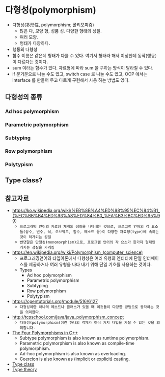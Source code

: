 # 다형성(polymorphism)
* 다형성(多形性, polymorphism; 폴리모피즘)
  * 많은 다, 모양 형, 성품 성. 다양한 형태의 성질.
  * 여러 모양.
  * 형태가 다양하다.
* 행동의 다형성
* 함수 이름은 같은데 형태가 다를 수 있다. 여기서 형태라 해서 이상한데 동작(행동)이 다르다는 것이다.
* sum 이라는 함수가 있다. 자료형에 따라 sum 을 구하는 방식이 달라질 수 있다.
* if 분기문으로 나눌 수도 있고, switch case 로 나눌 수도 있고, OOP 에서는 interface 를 만들어 두고 다르게 구현해서 사용 하는 방법도 있다.

## 다형성의 종류
### Ad hoc polymorphism
### Parametric polymorphism
### Subtyping
### Row polymorphism
### Polytypism

## Type class?


## 참고자료
* https://ko.wikipedia.org/wiki/%EB%8B%A4%ED%98%95%EC%84%B1_(%EC%BB%B4%ED%93%A8%ED%84%B0_%EA%B3%BC%ED%95%99)
  * `프로그래밍 언어의 자료형 체계의 성질을 나타내는 것으로, 프로그램 언어의 각 요소들(상수, 변수, 식, 오브젝트, 함수, 메소드 등)이 다양한 자료형(type)에 속하는 것이 허가되는 성질`
  * `반댓말은 단형성(monomorphism)으로, 프로그램 언어의 각 요소가 한가지 형태만 가지는 성질을 가리킴`
* https://en.wikipedia.org/wiki/Polymorphism_(computer_science)
  * 프로그래밍언어와 타입이론에서 다형성은 여러 유형의 엔티티에 단일 인터페이스를 제공하거나 여러 유형을 나타 내기 위해 단일 기호를 사용하는 것이다.
  * Types
    * Ad hoc polymorphism
    * Parametric polymorphism
    * Subtyping
    * Row polymorphism
    * Polytypism
* https://opentutorials.org/module/516/6127
  * `다형성이란 하나의 메소드나 클래스가 있을 때 이것들이 다양한 방법으로 동작하는 것을 의미한다.`
* http://tcpschool.com/java/java_polymorphism_concept
  * `다형성(polymorphism)이란 하나의 객체가 여러 가지 타입을 가질 수 있는 것을 의미합니다.`
* [The Four Polymorphisms in C++](https://catonmat.net/cpp-polymorphism)
  * Subtype polymorphism is also known as runtime polymorphism.
  * Parametric polymorphism is also known as compile-time polymorphism.
  * Ad-hoc polymorphism is also known as overloading.
  * Coercion is also known as (implicit or explicit) casting.
* [Type class](https://en.wikipedia.org/wiki/Type_class)
* [Type theory](https://en.wikipedia.org/wiki/Type_theory)